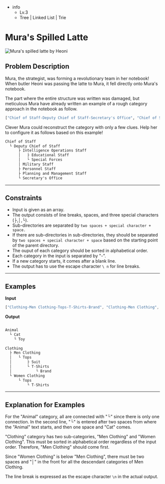 - info
    - Lv.3
    - Tree | Linked List | Trie

# Mura's Spilled Latte
![Mura's spilled latte by Heoni](./11_1.webp)

## Problem Description
Mura, the strategist, was forming a revolutionary team in her notebook! When butler Heoni was passing the latte to Mura, it fell directly onto Mura's notebook.

The part where the entire structure was written was damaged, but meticulous Mura have already written an example of a rough category approach in the notebook as follow.

```py
["Chief of Staff-Deputy Chief of Staff-Secretary's Office", "Chief of Staff-Deputy Chief of Staff", "Deputy Chief of Staff-Planning and Management Staff", "Deputy Chief of Staff-Personnel Staff", "Deputy Chief of Staff-Intelligence Operations Staff", "Chief of Staff-Deputy Chief of Staff-Military Staff", "Intelligence Operations Staff-Special Forces", "Intelligence Operations Staff-Educational Staff"]
```

Clever Mura could reconstruct the category with only a few clues. Help her to configure it as follows based on this example!

```txt
Chief of Staff
  └ Deputy Chief of Staff
      ├ Intelligence Operations Staff
      │   ├ Educational Staff
      │   └ Special Forces
      │ Military Staff
      ├ Personnel Staff
      ├ Planning and Management Staff
      └ Secretary's Office
```

---

## Constraints

- Input is given as an array. 
- The output consists of line breaks, spaces, and three special characters (├,│,└). 
- Sub-directories are separated by `two spaces + special character + space.` 
- If there are sub-directories in sub-directories, they should be separated by `two spaces + special character + space` based on the starting point of the parent directory. 
- The ouput of each category should be sorted in alphabetical order. 
- Each category in the input is separated by "-". 
- If a new category starts, it comes after a blank line. 
- The output has to use the escape character `\ n` for line breaks.
---

## Examples

**Input**

```jsx
["Clothing-Men Clothing-Tops-T-Shirts-Brand", "Clothing-Men Clothing", "Clothing-Women Clothing-Tops-T-Shirts", "Men Clothing-Tops-Suit", "Animal-Cat-Toy"]
```

**Output**

```jsx

Animal 
  └ Cat
    └ Toy 
    
Clothing 
  ├ Men Clothing 
  │   └ Tops 
  │       ├ Suit 
  │       └ T-Shirts 
  │           └ Brand 
  └ Women Clothing 
      └ Tops 
          └ T-Shirts 
```
---

## Explanation for Examples

For the "Animal" category, all are connected with "└" since there is only one connection. In the second line, "└" is entered after two spaces from where the "Animal" text starts, and then one space and "Cat" comes.

"Clothing" category has two sub-categories, "Men Clothing" and "Women Clothing". This must be sorted in alphabetical order regardless of the input order. Therefore, "Men Clothing" should come first.

Since "Women Clothing" is below "Men Clothing", there must be two spaces and "│" in the front for all the descendant categories of Men Clothing.

The line break is expressed as the escape character `\n` in the actual output.